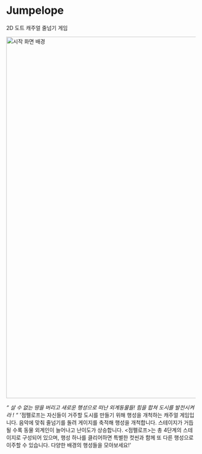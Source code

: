 # Jumpelope
2D 도트 캐주얼 줄넘기 게임

<img width="962" alt="시작 화면 배경" src="https://user-images.githubusercontent.com/94626295/230735874-acbb9c5e-379c-4d71-bf09-cb096b15a6df.png">

*“ 살 수 없는 땅을 버리고 새로운 행성으로 떠난 외계동물들! 힘을 합쳐 도시를 발전시켜라 ! “*
'점펠로프는 자신들이 거주할 도시를 만들기 위해 행성을 개척하는 캐주얼 게임입니다. 음악에 맞춰 줄넘기를 돌려 게이지를 축적해 행성을 개척합니다. 스테이지가 거듭될 수록 동물 외계인이 늘어나고 난이도가 상승합니다. <점펠로프>는 총 4단계의 스테이지로 구성되어 있으며, 행성 하나를 클리어하면 특별한 컷씬과 함께 또 다른 행성으로 이주할 수 있습니다. 다양한 배경의 행성들을 모아보세요!'
